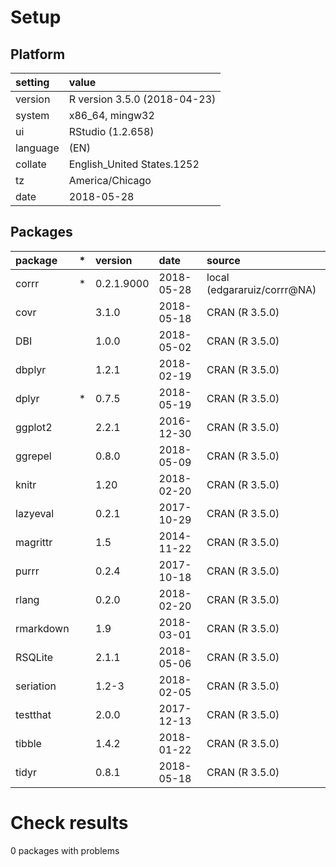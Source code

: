 # Setup

## Platform

|setting  |value                        |
|:--------|:----------------------------|
|version  |R version 3.5.0 (2018-04-23) |
|system   |x86_64, mingw32              |
|ui       |RStudio (1.2.658)            |
|language |(EN)                         |
|collate  |English_United States.1252   |
|tz       |America/Chicago              |
|date     |2018-05-28                   |

## Packages

|package   |*  |version    |date       |source                      |
|:---------|:--|:----------|:----------|:---------------------------|
|corrr     |*  |0.2.1.9000 |2018-05-28 |local (edgararuiz/corrr@NA) |
|covr      |   |3.1.0      |2018-05-18 |CRAN (R 3.5.0)              |
|DBI       |   |1.0.0      |2018-05-02 |CRAN (R 3.5.0)              |
|dbplyr    |   |1.2.1      |2018-02-19 |CRAN (R 3.5.0)              |
|dplyr     |*  |0.7.5      |2018-05-19 |CRAN (R 3.5.0)              |
|ggplot2   |   |2.2.1      |2016-12-30 |CRAN (R 3.5.0)              |
|ggrepel   |   |0.8.0      |2018-05-09 |CRAN (R 3.5.0)              |
|knitr     |   |1.20       |2018-02-20 |CRAN (R 3.5.0)              |
|lazyeval  |   |0.2.1      |2017-10-29 |CRAN (R 3.5.0)              |
|magrittr  |   |1.5        |2014-11-22 |CRAN (R 3.5.0)              |
|purrr     |   |0.2.4      |2017-10-18 |CRAN (R 3.5.0)              |
|rlang     |   |0.2.0      |2018-02-20 |CRAN (R 3.5.0)              |
|rmarkdown |   |1.9        |2018-03-01 |CRAN (R 3.5.0)              |
|RSQLite   |   |2.1.1      |2018-05-06 |CRAN (R 3.5.0)              |
|seriation |   |1.2-3      |2018-02-05 |CRAN (R 3.5.0)              |
|testthat  |   |2.0.0      |2017-12-13 |CRAN (R 3.5.0)              |
|tibble    |   |1.4.2      |2018-01-22 |CRAN (R 3.5.0)              |
|tidyr     |   |0.8.1      |2018-05-18 |CRAN (R 3.5.0)              |

# Check results

0 packages with problems




